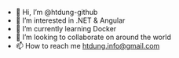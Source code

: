 - 👋 Hi, I’m @htdung-github
- 👀 I’m interested in .NET & Angular
- 🌱 I’m currently learning Docker
- 💞️ I’m looking to collaborate on around the world
- 📫 How to reach me htdung.info@gmail.com

<!---
htdung-github/htdung-github is a ✨ special ✨ repository because its `README.md` (this file) appears on your GitHub profile.
You can click the Preview link to take a look at your changes.
--->
